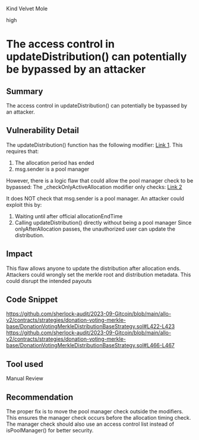 Kind Velvet Mole

high

# The access control in updateDistribution() can potentially be bypassed by an attacker
## Summary
The access control in updateDistribution() can potentially be bypassed by an attacker.
## Vulnerability Detail
The updateDistribution() function has the following modifier: [Link 1](https://github.com/sherlock-audit/2023-09-Gitcoin/blob/main/allo-v2/contracts/strategies/donation-voting-merkle-base/DonationVotingMerkleDistributionBaseStrategy.sol#L422-L423). This requires that:
   1. The allocation period has ended
   2. msg.sender is a pool manager
   
However, there is a logic flaw that could allow the pool manager check to be bypassed:
The _checkOnlyActiveAllocation modifier only checks: [Link 2](https://github.com/sherlock-audit/2023-09-Gitcoin/blob/main/allo-v2/contracts/strategies/donation-voting-merkle-base/DonationVotingMerkleDistributionBaseStrategy.sol#L466-L467)

It does NOT check that msg.sender is a pool manager.
An attacker could exploit this by:
1. Waiting until after official allocationEndTime
2. Calling updateDistribution() directly without being a pool manager
Since onlyAfterAllocation passes, the unauthorized user can update the distribution.


## Impact
This flaw allows anyone to update the distribution after allocation ends. Attackers could wrongly set the merkle root and distribution metadata. This could disrupt the intended payouts
## Code Snippet
https://github.com/sherlock-audit/2023-09-Gitcoin/blob/main/allo-v2/contracts/strategies/donation-voting-merkle-base/DonationVotingMerkleDistributionBaseStrategy.sol#L422-L423
https://github.com/sherlock-audit/2023-09-Gitcoin/blob/main/allo-v2/contracts/strategies/donation-voting-merkle-base/DonationVotingMerkleDistributionBaseStrategy.sol#L466-L467

## Tool used

Manual Review

## Recommendation 
The proper fix is to move the pool manager check outside the modifiers. This ensures the manager check occurs before the allocation timing check.
The manager check should also use an access control list instead of isPoolManager() for better security.
